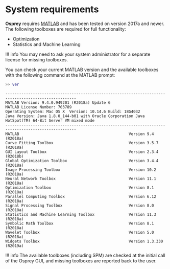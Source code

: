 # System requirements

**Osprey** requires [MATLAB](https://www.mathworks.com/products/matlab.html) and
has been tested on version 2017a and newer. The following toolboxes are
required for full functionality:

  - Optimization
  - Statistics and Machine Learning

!!! info
    You may need to ask your system administrator for a separate license for missing toolboxes.

You can check your current MATLAB version and the available toolboxes with the following command at the MATLAB prompt:

```matlab
>> ver
```
``` hl_lines="7 8 9 11 13 15 16 19"
-----------------------------------------------------------------------------------------------------
MATLAB Version: 9.4.0.949201 (R2018a) Update 6
MATLAB License Number: 703789
Operating System: Mac OS X  Version: 10.14.6 Build: 18G4032
Java Version: Java 1.8.0_144-b01 with Oracle Corporation Java HotSpot(TM) 64-Bit Server VM mixed mode
-----------------------------------------------------------------------------------------------------
MATLAB                                                Version 9.4         (R2018a)
Curve Fitting Toolbox                                 Version 3.5.7       (R2018a)
GUI Layout Toolbox                                    Version 2.3.4       (R2018b)
Global Optimization Toolbox                           Version 3.4.4       (R2018a)
Image Processing Toolbox                              Version 10.2        (R2018a)
Neural Network Toolbox                                Version 11.1        (R2018a)
Optimization Toolbox                                  Version 8.1         (R2018a)
Parallel Computing Toolbox                            Version 6.12        (R2018a)
Signal Processing Toolbox                             Version 8.0         (R2018a)
Statistics and Machine Learning Toolbox               Version 11.3        (R2018a)
Symbolic Math Toolbox                                 Version 8.1         (R2018a)
Wavelet Toolbox                                       Version 5.0         (R2018a)
Widgets Toolbox                                       Version 1.3.330     (R2019a)
```

!!! info
    The available toolboxes (including SPM) are checked at the initial call of the Osprey GUI, and missing toolboxes are reported back to the user.
